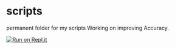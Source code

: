 # scripts
permanent folder for my scripts 
Working on improving Accuracy. 

  [![Run on Repl.it](https://repl.it/badge/github/kidkoder432/scripts)](https://repl.it/github/kidkoder432/scripts)
